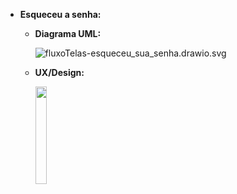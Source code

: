 - **Esqueceu a senha:**
    - **Diagrama UML:**
        
        ![fluxoTelas-esqueceu_sua_senha.drawio.svg](https://github.com/PetJournal/petjournal.android/assets/42920754/7f71071b-64d3-4e48-bd24-28e1289cd577g)
        
    - **UX/Design:**
 
        <img src="https://github.com/PetJournal/petjournal.android/assets/42920754/f9c0e94f-7df5-4863-9cb2-e6cc7b31d845" width="20.0%">
            
    